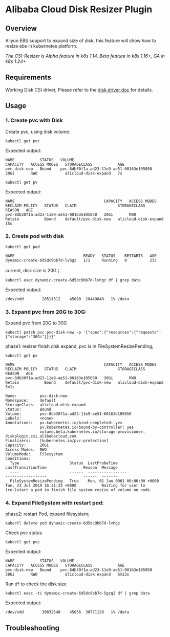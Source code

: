 # Alibaba Cloud Disk Resizer Plugin

## Overview

Aliyun EBS support to expand size of disk, this feature will show how to resize ebs in kubernetes platform.

*The CSI-Resizer is Alpha feature in k8s 1.14, Beta feature in k8s 1.16+, GA in k8s 1.24+*

## Requirements

Working Disk CSI driver,
Please refer to the [disk driver doc](./disk.md) for details.

## Usage

### 1. Create pvc with Disk
Create pvc, using disk volume.

```shell
kubectl get pvc
```
Expected output:
```
NAME           STATUS   VOLUME                                     CAPACITY   ACCESS MODES   STORAGECLASS           AGE
pvc-disk-new   Bound    pvc-8db30f1a-ad23-11e9-ae51-00163e105050   20Gi       RWO            alicloud-disk-expand   7s
```
```shell
kubectl get pv
```
Expected output:
```
NAME                                       CAPACITY   ACCESS MODES   RECLAIM POLICY   STATUS   CLAIM                  STORAGECLASS           REASON   AGE
pvc-8db30f1a-ad23-11e9-ae51-00163e105050   20Gi       RWO            Retain           Bound    default/pvc-disk-new   alicloud-disk-expand            15s
```


### 2. Create pod with disk
```shell
kubectl get pod
```
```
NAME                              READY   STATUS    RESTARTS   AGE
dynamic-create-6d5dc9bb7d-lvhgz   1/1     Running   0          23s
```

current, disk size is 20G；

```shell
kubectl exec dynamic-create-6d5dc9bb7d-lvhgz df | grep data
```
Expected output:
```
/dev/vdd        20511312    45080  20449848   1% /data
```


### 3. Expand pvc from 20G to 30G:

Expand pvc from 20G to 30G

```shell
kubectl patch pvc pvc-disk-new -p '{"spec":{"resources":{"requests":{"storage":"30Gi"}}}}'
```

phase1: resizer finish disk expand, pvc is in FileSystemResizePending;
```shell
kubectl get pv
```
```
NAME                                       CAPACITY   ACCESS MODES   RECLAIM POLICY   STATUS   CLAIM                  STORAGECLASS           REASON   AGE
pvc-8db30f1a-ad23-11e9-ae51-00163e105050   30Gi       RWO            Retain           Bound    default/pvc-disk-new   alicloud-disk-expand            5m1s
```
```
Name:          pvc-disk-new
Namespace:     default
StorageClass:  alicloud-disk-expand
Status:        Bound
Volume:        pvc-8db30f1a-ad23-11e9-ae51-00163e105050
Labels:        <none>
Annotations:   pv.kubernetes.io/bind-completed: yes
               pv.kubernetes.io/bound-by-controller: yes
               volume.beta.kubernetes.io/storage-provisioner: diskplugin.csi.alibabacloud.com
Finalizers:    [kubernetes.io/pvc-protection]
Capacity:      20Gi
Access Modes:  RWO
VolumeMode:    Filesystem
Conditions:
  Type                      Status  LastProbeTime                     LastTransitionTime                Reason  Message
  ----                      ------  -----------------                 ------------------                ------  -------
  FileSystemResizePending   True    Mon, 01 Jan 0001 00:00:00 +0000   Tue, 23 Jul 2019 16:31:25 +0800           Waiting for user to (re-)start a pod to finish file system resize of volume on node.
```

### 4. Expand FileSystem with restart pod:

phase2: restart Pod, expand filesystem;

```shell
kubectl delete pod dynamic-create-6d5dc9bb7d-lvhgz
```
Check pvc status
```shell
kubectl get pvc
```
Expected output:
```
NAME           STATUS   VOLUME                                     CAPACITY   ACCESS MODES   STORAGECLASS           AGE
pvc-disk-new   Bound    pvc-8db30f1a-ad23-11e9-ae51-00163e105050   30Gi       RWO            alicloud-disk-expand   6m13s
```
Run `df` to check the disk size
```shell
kubectl exec -ti dynamic-create-6d5dc9bb7d-5gzq2 df | grep data
```
Expected output:
```
/dev/vdd        30832548    45036  30771128   1% /data
```
## Troubleshooting
